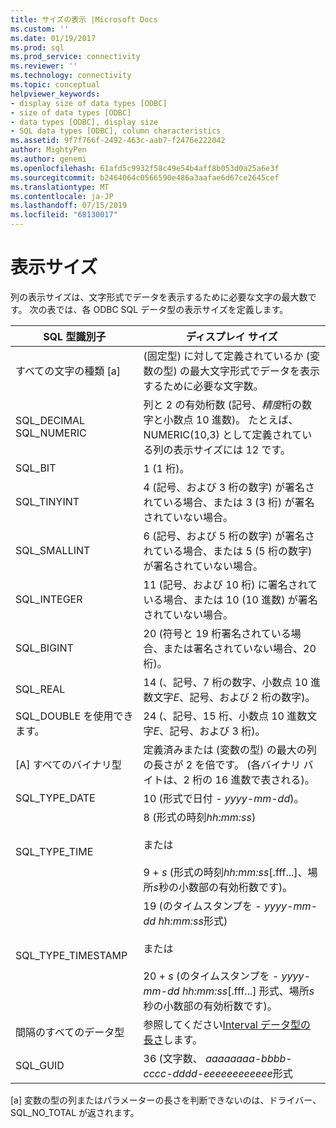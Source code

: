 ```yaml
---
title: サイズの表示 |Microsoft Docs
ms.custom: ''
ms.date: 01/19/2017
ms.prod: sql
ms.prod_service: connectivity
ms.reviewer: ''
ms.technology: connectivity
ms.topic: conceptual
helpviewer_keywords:
- display size of data types [ODBC]
- size of data types [ODBC]
- data types [ODBC], display size
- SQL data types [ODBC], column characteristics
ms.assetid: 9f7f766f-2492-463c-aab7-f2476e222042
author: MightyPen
ms.author: genemi
ms.openlocfilehash: 61afd5c9932f58c49e54b4aff8b053d0a25a6e3f
ms.sourcegitcommit: b2464064c0566590e486a3aafae6d67ce2645cef
ms.translationtype: MT
ms.contentlocale: ja-JP
ms.lasthandoff: 07/15/2019
ms.locfileid: "68130017"
---
```

# <a name="display-size"></a>表示サイズ
列の表示サイズは、文字形式でデータを表示するために必要な文字の最大数です。 次の表では、各 ODBC SQL データ型の表示サイズを定義します。  
  
|SQL 型識別子|ディスプレイ サイズ|  
|-------------------------|------------------|  
|すべての文字の種類 [a]|(固定型) に対して定義されているか (変数の型) の最大文字形式でデータを表示するために必要な文字数。|  
|SQL_DECIMAL SQL_NUMERIC|列と 2 の有効桁数 (記号、*精度*桁の数字と小数点 10 進数)。 たとえば、NUMERIC(10,3) として定義されている列の表示サイズには 12 です。|  
|SQL_BIT|1 (1 桁)。|  
|SQL_TINYINT|4 (記号、および 3 桁の数字) が署名されている場合、または 3 (3 桁) が署名されていない場合。|  
|SQL_SMALLINT|6 (記号、および 5 桁の数字) が署名されている場合、または 5 (5 桁の数字) が署名されていない場合。|  
|SQL_INTEGER|11 (記号、および 10 桁) に署名されている場合、または 10 (10 進数) が署名されていない場合。|  
|SQL_BIGINT|20 (符号と 19 桁署名されている場合、または署名されていない場合、20 桁)。|  
|SQL_REAL|14 (、記号、7 桁の数字、小数点 10 進数文字*E*、記号、および 2 桁の数字)。|  
|SQL_DOUBLE を使用できます。|24 (、記号、15 桁、小数点 10 進数文字*E*、記号、および 3 桁)。|  
|[A] すべてのバイナリ型|定義済みまたは (変数の型) の最大の列の長さが 2 を倍です。 (各バイナリ バイトは、2 桁の 16 進数で表される)。|  
|SQL_TYPE_DATE|10 (形式で日付 *- yyyy-mm-dd*)。|  
|SQL_TYPE_TIME|8 (形式の時刻*hh:mm:ss*)<br /><br /> または<br /><br /> 9 + *s* (形式の時刻*hh:mm:ss*[.fff...]、場所*s*秒の小数部の有効桁数です)。|  
|SQL_TYPE_TIMESTAMP|19 (のタイムスタンプを *- yyyy-mm-dd hh:mm:ss*形式)<br /><br /> または<br /><br /> 20 + *s* (のタイムスタンプを *- yyyy-mm-dd hh:mm:ss*[.fff...] 形式、場所*s*秒の小数部の有効桁数です)。|  
|間隔のすべてのデータ型|参照してください[Interval データ型の長さ](../../../odbc/reference/appendixes/interval-data-type-length.md)します。|  
|SQL_GUID|36 (文字数、 *aaaaaaaa-bbbb-cccc-dddd-eeeeeeeeeeee*形式|  
  
 [a] 変数の型の列またはパラメーターの長さを判断できないのは、ドライバー、SQL_NO_TOTAL が返されます。
